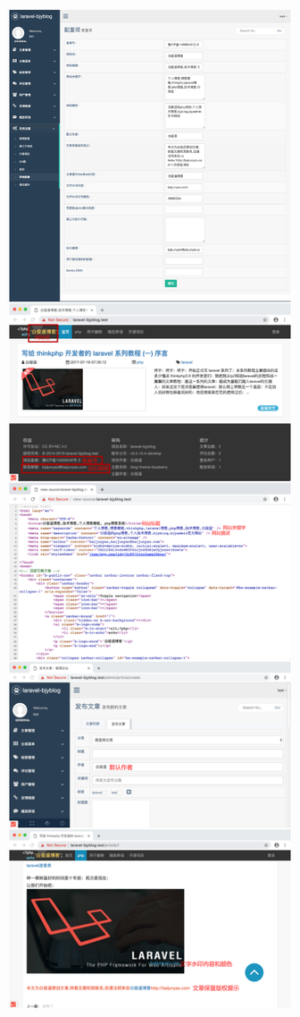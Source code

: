 ![](./images/26.png)  
![](./images/27.png)  
![](./images/28.png)  
![](./images/29.png)  
![](./images/30.png)  
